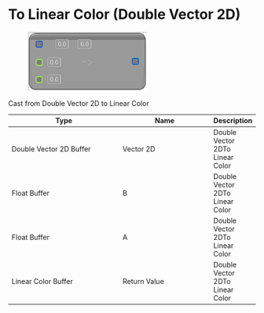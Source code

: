 # To Linear Color (Double Vector 2D)

<div align="left" data-full-width="false">

<figure><img src="To_Linear_Color_(Double_Vector_2D).png" alt=""><figcaption></figcaption></figure>

</div>

Cast from Double Vector 2D to Linear Color

<table>
<thead><tr><th width="250">Type</th><th width="200">Name</th><th>Description</th></tr></thead>
<tbody>
<tr><td>Double Vector 2D Buffer</td><td>Vector 2D</td><td>Double Vector 2DTo Linear Color</td></tr>
<tr><td>Float Buffer</td><td>B</td><td>Double Vector 2DTo Linear Color</td></tr>
<tr><td>Float Buffer</td><td>A</td><td>Double Vector 2DTo Linear Color</td></tr>
<tr><td>Linear Color Buffer</td><td>Return Value</td><td>Double Vector 2DTo Linear Color</td></tr>
</tbody>
</table>
